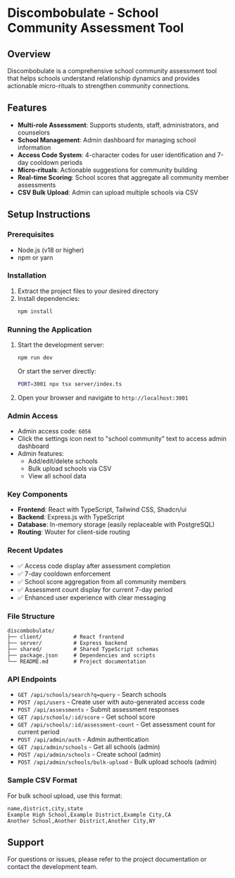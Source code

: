 # Discombobulate - School Community Assessment Tool

## Overview
Discombobulate is a comprehensive school community assessment tool that helps schools understand relationship dynamics and provides actionable micro-rituals to strengthen community connections.

## Features
- **Multi-role Assessment**: Supports students, staff, administrators, and counselors
- **School Management**: Admin dashboard for managing school information
- **Access Code System**: 4-character codes for user identification and 7-day cooldown periods
- **Micro-rituals**: Actionable suggestions for community building
- **Real-time Scoring**: School scores that aggregate all community member assessments
- **CSV Bulk Upload**: Admin can upload multiple schools via CSV

## Setup Instructions

### Prerequisites
- Node.js (v18 or higher)
- npm or yarn

### Installation
1. Extract the project files to your desired directory
2. Install dependencies:
   ```bash
   npm install
   ```

### Running the Application
1. Start the development server:
   ```bash
   npm run dev
   ```
   Or start the server directly:
   ```bash
   PORT=3001 npx tsx server/index.ts
   ```

2. Open your browser and navigate to `http://localhost:3001`

### Admin Access
- Admin access code: `6056`
- Click the settings icon next to "school community" text to access admin dashboard
- Admin features:
  - Add/edit/delete schools
  - Bulk upload schools via CSV
  - View all school data

### Key Components
- **Frontend**: React with TypeScript, Tailwind CSS, Shadcn/ui
- **Backend**: Express.js with TypeScript
- **Database**: In-memory storage (easily replaceable with PostgreSQL)
- **Routing**: Wouter for client-side routing

### Recent Updates
- ✅ Access code display after assessment completion
- ✅ 7-day cooldown enforcement
- ✅ School score aggregation from all community members
- ✅ Assessment count display for current 7-day period
- ✅ Enhanced user experience with clear messaging

### File Structure
```
discombobulate/
├── client/          # React frontend
├── server/          # Express backend
├── shared/          # Shared TypeScript schemas
├── package.json     # Dependencies and scripts
└── README.md        # Project documentation
```

### API Endpoints
- `GET /api/schools/search?q=query` - Search schools
- `POST /api/users` - Create user with auto-generated access code
- `POST /api/assessments` - Submit assessment responses
- `GET /api/schools/:id/score` - Get school score
- `GET /api/schools/:id/assessment-count` - Get assessment count for current period
- `POST /api/admin/auth` - Admin authentication
- `GET /api/admin/schools` - Get all schools (admin)
- `POST /api/admin/schools` - Create school (admin)
- `POST /api/admin/schools/bulk-upload` - Bulk upload schools (admin)

### Sample CSV Format
For bulk school upload, use this format:
```csv
name,district,city,state
Example High School,Example District,Example City,CA
Another School,Another District,Another City,NY
```

## Support
For questions or issues, please refer to the project documentation or contact the development team.
